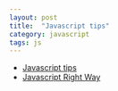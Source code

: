 ```yaml
---
layout: post
title:  "Javascript tips"
category: javascript
tags: js
---
```


* [Javascript tips][js-tips]
* [Javascript Right Way][js-rightway]

[js-tips]: http://blog.jobbole.com/54495/
[js-rightway]: http://jstherightway.org/